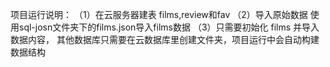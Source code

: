 项目运行说明：
（1）在云服务器建表
    films,review和fav
（2）导入原始数据
    使用sql-josn文件夹下的films.json导入films数据
（3）只需要初始化 films 并导入数据内容， 其他数据库只需要在云数据库里创建文件夹，项目运行中会自动构建数据结构

